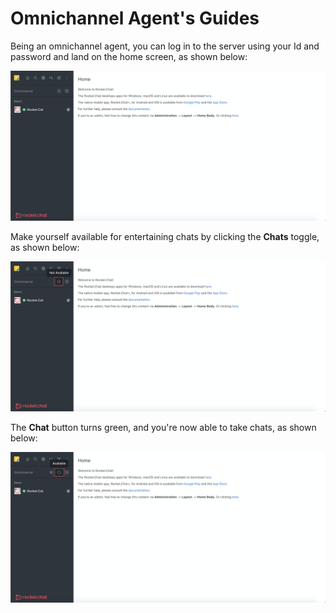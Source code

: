 # Omnichannel Agent's Guides

Being an omnichannel agent, you can log in to the server using your Id and password and land on the home screen, as shown below:

![](../../../.gitbook/assets/image%20%28208%29.png)

Make yourself available for entertaining chats by clicking the **Chats** toggle, as shown below:

![](../../../.gitbook/assets/image%20%28207%29.png)

The **Chat** button turns green, and you're now able to take chats, as shown below:

![](../../../.gitbook/assets/image%20%28209%29.png)

